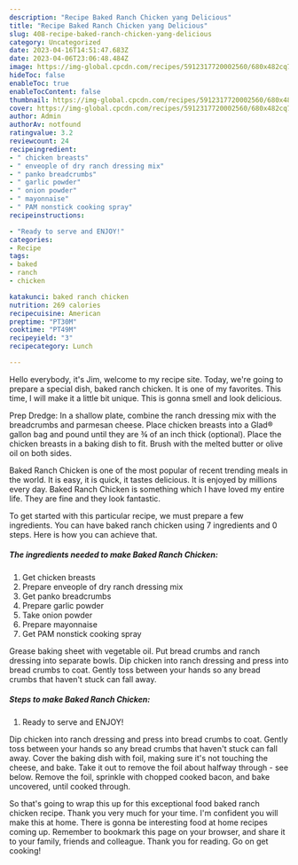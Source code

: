 ```yaml
---
description: "Recipe Baked Ranch Chicken yang Delicious"
title: "Recipe Baked Ranch Chicken yang Delicious"
slug: 408-recipe-baked-ranch-chicken-yang-delicious
category: Uncategorized
date: 2023-04-16T14:51:47.683Z
date: 2023-04-06T23:06:48.484Z
image: https://img-global.cpcdn.com/recipes/5912317720002560/680x482cq70/baked-ranch-chicken-recipe-main-photo.jpg
hideToc: false
enableToc: true
enableTocContent: false
thumbnail: https://img-global.cpcdn.com/recipes/5912317720002560/680x482cq70/baked-ranch-chicken-recipe-main-photo.jpg
cover: https://img-global.cpcdn.com/recipes/5912317720002560/680x482cq70/baked-ranch-chicken-recipe-main-photo.jpg
author: Admin
authorAv: notfound
ratingvalue: 3.2
reviewcount: 24
recipeingredient:
- " chicken breasts"
- " enveople of dry ranch dressing mix"
- " panko breadcrumbs"
- " garlic powder"
- " onion powder"
- " mayonnaise"
- " PAM nonstick cooking spray"
recipeinstructions:

- "Ready to serve and ENJOY!"
categories:
- Recipe
tags:
- baked
- ranch
- chicken

katakunci: baked ranch chicken 
nutrition: 269 calories
recipecuisine: American
preptime: "PT30M"
cooktime: "PT49M"
recipeyield: "3"
recipecategory: Lunch

---
```



Hello everybody, it's Jim, welcome to my recipe site. Today, we're going to prepare a special dish, baked ranch chicken. It is one of my favorites. This time, I will make it a little bit unique. This is gonna smell and look delicious.

Prep Dredge: In a shallow plate, combine the ranch dressing mix with the breadcrumbs and parmesan cheese. Place chicken breasts into a Glad® gallon bag and pound until they are ¾ of an inch thick (optional). Place the chicken breasts in a baking dish to fit. Brush with the melted butter or olive oil on both sides.

Baked Ranch Chicken is one of the most popular of recent trending meals in the world. It is easy, it is quick, it tastes delicious. It is enjoyed by millions every day. Baked Ranch Chicken is something which I have loved my entire life. They are fine and they look fantastic.


To get started with this particular recipe, we must prepare a few ingredients. You can have baked ranch chicken using 7 ingredients and 0 steps. Here is how you can achieve that.

<!--inarticleads1-->

##### The ingredients needed to make Baked Ranch Chicken:

1. Get  chicken breasts
1. Prepare  enveople of dry ranch dressing mix
1. Get  panko breadcrumbs
1. Prepare  garlic powder
1. Take  onion powder
1. Prepare  mayonnaise
1. Get  PAM nonstick cooking spray


Grease baking sheet with vegetable oil. Put bread crumbs and ranch dressing into separate bowls. Dip chicken into ranch dressing and press into bread crumbs to coat. Gently toss between your hands so any bread crumbs that haven&#39;t stuck can fall away. 

<!--inarticleads2-->

##### Steps to make Baked Ranch Chicken:


1. Ready to serve and ENJOY!

Dip chicken into ranch dressing and press into bread crumbs to coat. Gently toss between your hands so any bread crumbs that haven&#39;t stuck can fall away. Cover the baking dish with foil, making sure it&#39;s not touching the cheese, and bake. Take it out to remove the foil about halfway through - see below. Remove the foil, sprinkle with chopped cooked bacon, and bake uncovered, until cooked through. 

So that's going to wrap this up for this exceptional food baked ranch chicken recipe. Thank you very much for your time. I'm confident you will make this at home. There is gonna be interesting food at home recipes coming up. Remember to bookmark this page on your browser, and share it to your family, friends and colleague. Thank you for reading. Go on get cooking!

